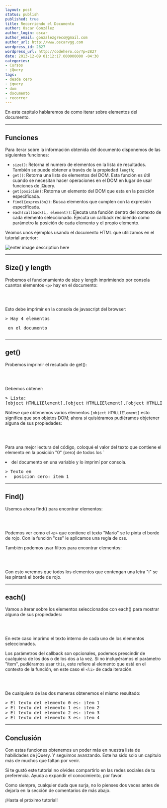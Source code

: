 ```yaml
---
layout: post
status: publish
published: true
title: Recorriendo el Documento
author: Oscar González
author_login: oscar
author_email: gonzalezgreco@gmail.com
author_url: http://www.oscarvgg.com
wordpress_id: 2827
wordpress_url: http://codehero.co/?p=2827
date: 2013-12-09 01:12:17.000000000 -04:30
categories:
- Cursos
- jQuery
tags:
- desde cero
- jquery
- dom
- documento
- recorrer
---
```

<p>En este capítulo hablaremos de como iterar sobre elementos del documento.</p>

<hr />

<h2>Funciones</h2>

<p>Para iterar sobre la información obtenida del documento disponemos de las siguientes funciones:</p>

<ul>
<li><code>size()</code>: Retorna el numero de elementos en la lista de resultados. También se puede obtener a través de la propiedad <code>length</code>;</li>
<li><code>get()</code>: Retorna una lista de elementos del DOM. Esta función es útil cuando se necesitan hacer operaciones en el DOM en lugar de usar funciones de jQuery.</li>
<li><code>get(posición)</code>: Retorna un elemento del DOM que esta en la posición especificada.</li>
<li><code>find({expresión})</code>: Busca elementos que cumplen con la expresión especificada.</li>
<li><code>each(callback(i, element))</code>: Ejecuta una función dentro del contexto de cada elemento seleccionado. Ejecuta un callback recibiendo como parámetro la posición de cada elemento y el propio elemento.</li>
</ul>

<p>Veamos unos ejemplos usando el documento HTML que utilizamos en el tutorial anterior:</p>

<p><img src="http://i.imgur.com/AIfY8ri.png" alt="enter image description here" /></p>

<hr />

<h2>Size() y length</h2>

<p>Probemos el funcionamiento de size y length imprimiendo por consola cuantos elementos <code>&lt;p&gt;</code> hay en el documento:</p>

<pre>
<script type="text/javascript">

    $("document").ready(function() {

      console.log('Hay ' + $('p').length + ' elementos <p> en el documento');
      console.log('Hay ' + $('p').size() + ' elementos <p> en el documento');

    });

</script>
</pre>

<p>Esto debe imprimir en la consola de javascript del browser:</p>

<pre lang="javascript">
> Hay 4 elementos <p> en el documento
</pre>

<hr />

<h2>get()</h2>

<p>Probemos imprimir el resutado de get():</p>

<pre>
<script type="text/javascript">

    $("document").ready(function() {

      console.log('Lista: \n' + $('li').get());

    });

</script>
</pre>

<p>Debemos obtener:</p>

<pre lang="javascript">
> Lista: 
[object HTMLLIElement],[object HTMLLIElement],[object HTMLLIElement],[object HTMLLIElement]
</pre>

<p>Nótese que obtenemos varios elementos <code>[object HTMLLIElement]</code> esto significa que son objetos DOM; ahora si quisiéramos pudiéramos objetener alguna de sus propiedades:</p>

<pre>
<script type="text/javascript">

    $("document").ready(function() {

      var liElement = $('li').get(0).innerText;

      console.log('Texto en <li> posicion cero: ' + liElement);

    });

</script>
</pre>

<p>Para una mejor lectura del código, coloqué el valor del texto que contiene el elemento en la posición "0" (cero) de todos los `<li> del documento en una variable y lo imprimí por consola.</p>

<pre lang="javascript">
> Texto en <li> posicion cero: item 1
</pre>

<hr />

<h2>Find()</h2>

<p>Usemos ahora find() para encontrar elementos:</p>

<pre>
<script type="text/javascript">

    $("document").ready(function() {

      $('body').find('p.class1').css('border', '3px solid red');

    });

</script>
</pre>

<p>Podemos ver como el <code>&lt;p&gt;</code> que contiene el texto "Mario" se le pinta el borde de rojo. Con la función "css" le aplicamos una regla de css.</p>

<p>También podemos usar filtros para encontrar elementos:</p>

<pre>
<script type="text/javascript">

    $("document").ready(function() {

      $('body').find(':contains ("i")').css('border', '3px solid red');

    });

</script>
</pre>

<p>Con esto veremos que todos los elementos que contengan una letra "i" se les pintará el borde de rojo.</p>

<hr />

<h2>each()</h2>

<p>Vamos a iterar sobre los elementos seleccionados con each() para mostrar alguna de sus propiedades:</p>

<pre>
<script type="text/javascript">

    $("document").ready(function() {

      $('li').each(function(i, item) {

        var text = item.innerText;

        console.log('El texto del elemento ' + i + ' es: ' + text);

      });

    });

</script>
</pre>

<p>En este caso imprimo el texto interno de cada uno de los elementos seleccionados.</p>

<p>Los parámetros del callback son opcionales, podemos prescindir de cualquiera de los dos o de los dos a la vez. Si no incluyéramos el parámetro "ítem", pudiéramos usar <code>this</code>, este refiere al elemento que está en el contexto de la función, en este caso el <code>&lt;li&gt;</code> de cada iteración.</p>

<pre>
<script type="text/javascript">

    $("document").ready(function() {

      $('li').each(function(i) {

        var text = this.innerText;

        console.log('El texto del elemento ' + i + ' es: ' + text);

      });

    });

</script>
</pre>

<p>De cualquiera de las dos maneras obtenemos el mismo resultado:</p>

<pre lang="javascript">
> El texto del elemento 0 es: item 1
> El texto del elemento 1 es: item 2
> El texto del elemento 2 es: item 3
> El texto del elemento 3 es: item 4 
</pre>

<hr />

<h2>Conclusión</h2>

<p>Con estas funciones obtenemos un poder más en nuestra lista de habilidades de jQuery. Y seguimos avanzando. Este ha sido solo un capitulo más de muchos que faltan por venir.</p>

<p>Si te gustó este tutorial no olvides compartirlo en las redes sociales de tu preferencia. Ayuda a expandir el conocimiento, por favor.</p>

<p>Como siempre, cualquier duda que surja, no lo pienses dos veces antes de dejarla en la sección de comentarios de más abajo.</p>

<p>¡Hasta el próximo tutorial!</p>
